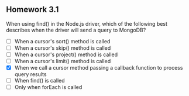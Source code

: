 ## Homework 3.1

When using find() in the Node.js driver, which of the following best describes when the driver will send a query to MongoDB?

- [ ] When a cursor's sort() method is called
- [ ] When a cursor's skip() method is called
- [ ] When a cursor's project() method is called
- [ ] When a cursor's limit() method is called
- [x] When we call a cursor method passing a callback function to process query results
- [ ] When find() is called
- [ ] Only when forEach is called
